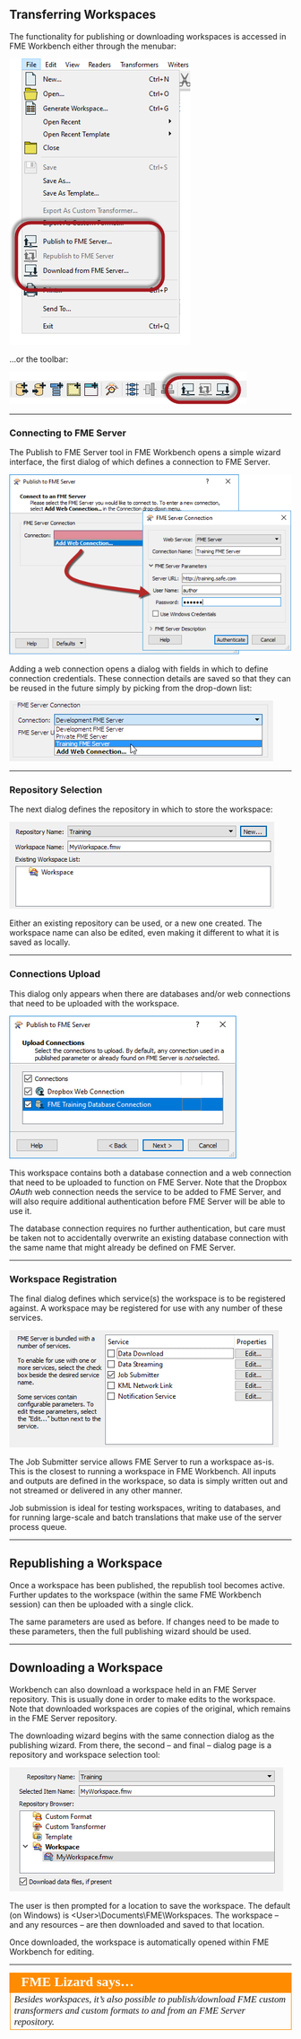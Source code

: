 ## Transferring Workspaces ##

The functionality for publishing or downloading workspaces is accessed in FME Workbench either through the menubar:

![](./Images/Img1.008.PublishMenubar.png)

...or the toolbar:

![](./Images/Img1.009.PublishToolbar.png)

---

### Connecting to FME Server ###

The Publish to FME Server tool in FME Workbench opens a simple wizard interface, the first dialog of which defines a connection to FME Server.

![](./Images/Img1.010.PublishToServerConnect.png)

Adding a web connection opens a dialog with fields in which to define connection credentials. These connection details are saved so that they can be reused in the future simply by picking from the drop-down list:

![](./Images/Img1.011.SelectServerConnect.png)

---

### Repository Selection ###

The next dialog defines the repository in which to store the workspace:

![](./Images/Img1.012.PublishToServerRepository.png)

Either an existing repository can be used, or a new one created. The workspace name can also be edited, even making it different to what it is saved as locally.

---

### Connections Upload ###

This dialog only appears when there are databases and/or web connections that need to be uploaded with the workspace.

![](./Images/Img1.013.PublishWizardConnections.png)

This workspace contains both a database connection and a web connection that need to be uploaded to function on FME Server. Note that the Dropbox *OAuth* web connection needs the service to be added to FME Server, and will also require additional authentication before FME Server will be able to use it.

The database connection requires no further authentication, but care must be taken not to accidentally overwrite an existing database connection with the same name that might already be defined on FME Server.

---

### Workspace Registration ###

The final dialog defines which service(s) the workspace is to be registered against. A workspace may be registered for use with any number of these services.

![](./Images/Img1.014.PublishToServerRegistration.png)

The Job Submitter service allows FME Server to run a workspace as-is. This is the closest to running a workspace in FME Workbench. All inputs and outputs are defined in the workspace, so data is simply written out and not streamed or delivered in any other manner.

Job submission is ideal for testing workspaces, writing to databases, and for running large-scale and batch translations that make use of the server process queue.

---

## Republishing a Workspace ##

Once a workspace has been published, the republish tool becomes active. Further updates to the workspace (within the same FME Workbench session) can then be uploaded with a single click.

The same parameters are used as before. If changes need to be made to these parameters, then the full publishing wizard should be used.

---

## Downloading a Workspace ##

Workbench can also download a workspace held in an FME Server repository. This is usually done in order to make edits to the workspace. Note that downloaded workspaces are copies of the original, which remains in the FME Server repository.

The downloading wizard begins with the same connection dialog as the publishing wizard. From there, the second – and final – dialog page is a repository and workspace selection tool:

![](./Images/Img1.015.DownloadFromServerRepository.png)

The user is then prompted for a location to save the workspace. The default (on Windows) is &lt;User&gt;\Documents\FME\Workspaces. The workspace – and any resources – are then downloaded and saved to that location.

Once downloaded, the workspace is automatically opened within FME Workbench for editing.

---

<table style="border-spacing: 0px">
<tr>
<td style="vertical-align:middle;background-color:darkorange;border: 2px solid darkorange">
<i class="fa fa-quote-left fa-lg fa-pull-left fa-fw" style="color:white;padding-right: 12px;vertical-align:text-top"></i>
<span style="color:white;font-size:x-large;font-weight: bold;font-family:serif">FME Lizard says…</span>
</td>
</tr>

<tr>
<td style="border: 1px solid darkorange">
<span style="font-family:serif; font-style:italic; font-size:larger">
Besides workspaces, it’s also possible to publish/download FME custom transformers and custom formats to and from an FME Server repository.
</span>
</td>
</tr>
</table>
